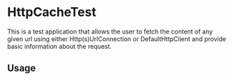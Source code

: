 HttpCacheTest
=============

This is a test application that allows the user to fetch the content of any given url using either Http(s)UrlConnection or DefaultHttpClient and provide basic information about the request. 

Usage
-------


